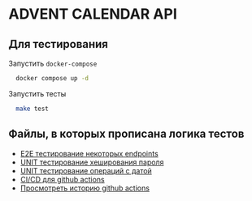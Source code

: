 
# ADVENT CALENDAR API
## Для тестирования

Запустить `docker-compose`

```bash
  docker compose up -d
```

Запустить тесты

```bash
  make test
```


## Файлы, в которых прописана логика тестов

 - [E2E тестирование некоторых endpoints](https://github.com/vladvvlvlvdv/ADVENT-CALENDAR-API/blob/main/cmd/main_test.go)
 - [UNIT тестирование хеширования пароля](https://github.com/vladvvlvlvdv/ADVENT-CALENDAR-API/blob/main/pkg/utils/bcrypt_test.go)
 - [UNIT тестирование операций с датой](https://github.com/vladvvlvlvdv/ADVENT-CALENDAR-API/blob/main/pkg/utils/date_test.go)
 - [CI/CD для github actions](https://github.com/vladvvlvlvdv/ADVENT-CALENDAR-API/blob/main/.github/workflows/go.yml)
 - [Просмотреть историю github actions](https://github.com/vladvvlvlvdv/ADVENT-CALENDAR-API/actions)


